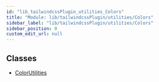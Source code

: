 ```yaml
---
id: "lib_tailwindcssPlugin_utilities_Colors"
title: "Module: lib/tailwindcssPlugin/utilities/Colors"
sidebar_label: "lib/tailwindcssPlugin/utilities/Colors"
sidebar_position: 0
custom_edit_url: null
---
```


## Classes

- [ColorUtilities](../classes/lib_tailwindcssPlugin_utilities_Colors.ColorUtilities.md)
